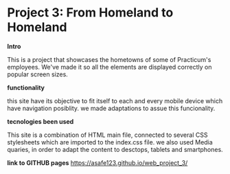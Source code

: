 # Project 3: From Homeland to Homeland

**Intro**

This is a project that showcases the hometowns of some of Practicum's employees. We've made it so all the elements are displayed correctly on popular screen sizes.

**functionality**

this site have its objective to fit itself to each and every mobile device which have navigation posiblity. we made adaptations to assue this funcionality.

**tecnologies been used**

This site is a combination of HTML main file, connected to several CSS stylesheets which are imported to the index.css file. we also used Media quaries, in order to adapt the content to desctops, tablets and smartphones.

**link to GITHUB pages**
https://asafe123.github.io/web_project_3/
